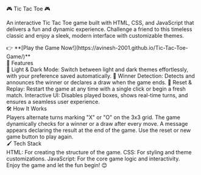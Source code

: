 <div font-size="20px" font-weight="bold">🎮 Tic Tac Toe 🎮</div>

An interactive Tic Tac Toe game built with HTML, CSS, and JavaScript that delivers a fun and dynamic experience. Challenge a friend to this timeless classic and enjoy a sleek, modern interface with customizable themes.

<div>👉 **[Play the Game Now!](https://avinesh-2001.github.io/Tic-Tac-Toe-Game/)**</div>
<div>🚀 Features</div>
🎨 Light & Dark Mode: Switch between light and dark themes effortlessly, with your preference saved automatically.
🥇 Winner Detection: Detects and announces the winner or declares a draw when the game ends.
🔄 Reset & Replay: Restart the game at any time with a single click or begin a fresh match.
Interactive UI: Disables played boxes, shows real-time turns, and ensures a seamless user experience.
<div>🛠️ How It Works</div>
Players alternate turns marking "X" or "O" on the 3x3 grid.
The game dynamically checks for a winner or a draw after every move.
A message appears declaring the result at the end of the game.
Use the reset or new game button to play again.
<div>🖌️ Tech Stack</div>
HTML: For creating the structure of the game.
CSS: For styling and theme customizations.
JavaScript: For the core game logic and interactivity.
<div>Enjoy the game and let the fun begin! 😊</div>
